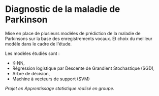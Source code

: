 # Diagnostic de la maladie de Parkinson

Mise en place de plusieurs modèles de prédiction de la maladie de Parkinsons sur la base des enregistrements vocaux. Et choix du meilleur modèle dans le cadre de l'étude.

Les modèles étudiés sont :
- K-NN, 
- Régression logistique par Descente de Grandient Stochastique (SGD), 
- Arbre de décision, 
- Machine à vecteurs de support (SVM)

_Projet en Apprentissage statistique réalisé en groupe._
